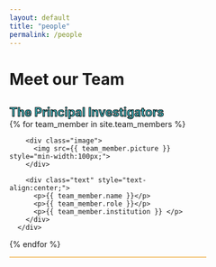 ```yaml
---
layout: default
title: "people"
permalink: /people
---
```


<style>
  div.image {
  object-fit: contain;
  width: 25%;
  height: 25%
  min-width: 100px;
  }  
</style>


<div class="text-block-main">
  <h1>Meet our Team</h1>
</div>

<h2 style="color:#42b7bf;-webkit-text-stroke-width:1px;-webkit-text-stroke-color:black;margin-bottom:0px;">The Principal Investigators</h2>

<div class="text-block-main" style="flex-wrap:wrap;border-top:0px;">
  {% for team_member in site.team_members %}
      <div class="text-block-right" style="flex-direction:row; align-items:center;justify-content:space-around;border-bottom:1px solid #ec970b;max-width:350px;">
        
        <div class="image">
          <img src={{ team_member.picture }} style="min-width:100px;">
        </div>
        
        <div class="text" style="text-align:center;">
          <p>{{ team_member.name }}</p>
          <p>{{ team_member.role }}</p>
          <p>{{ team_member.institution }} </p>
        </div>
      </div>
  {% endfor %} 
</div>
